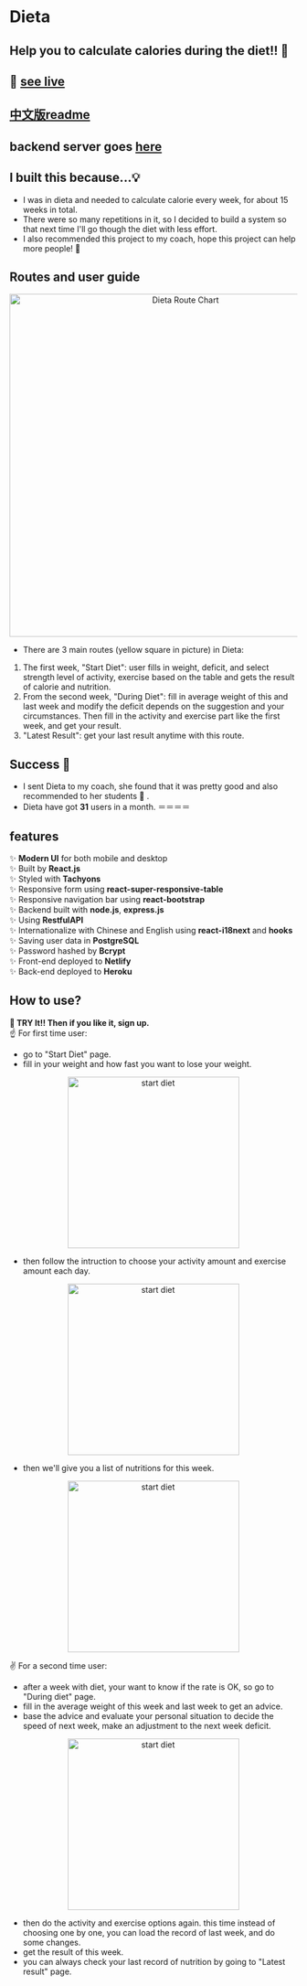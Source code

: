 # Dieta
## Help you to calculate calories during the diet!! 🍱
## 🔆 [see live](https://yuwen-dieta.netlify.app) 
## [中文版readme](https://github.com/yuwen-c/dieta/blob/master/README_Mandarin.md)
## backend server goes [here](https://github.com/yuwen-c/dieta-api)


## I built this because...💡
- I was in dieta and needed to calculate calorie every week, for about 15 weeks in total.
- There were so many repetitions in it, so I decided to build a system so that next time I'll go though the diet with less effort.
- I also recommended this project to my coach, hope this project can help more people! 🥰


## Routes and user guide

<div align="center">
  <img src="example/dieta_chart_english_200persent_pad20.png" alt="Dieta Route Chart" width="600px" />
  <br>
</div>

- There are 3 main routes (yellow square in picture) in Dieta:
1. The first week, "Start Diet": user fills in weight, deficit, and select strength level of activity, exercise based on the table and gets the result of calorie and nutrition. 
2. From the second week, "During Diet": fill in average weight of this and last week and modify the deficit depends on the suggestion and your circumstances. Then fill in the activity and exercise part like the first week, and get your result.
3. "Latest Result": get your last result anytime with this route.


## Success 🚀
- I sent Dieta to my coach, she found that it was pretty good and also recommended to her students 🥰 .
- Dieta have got **31** users in a month.
＝＝＝＝
## features
✨ **Modern UI** for both mobile and desktop\
✨ Built by **React.js**\
✨ Styled with **Tachyons**\
✨ Responsive form using **react-super-responsive-table**\
✨ Responsive navigation bar using **react-bootstrap**\
✨ Backend built with **node.js**, **express.js**\
✨ Using **RestfulAPI**\
✨ Internationalize with Chinese and English using **react-i18next** and **hooks**\
✨ Saving user data in **PostgreSQL**\
✨ Password hashed by **Bcrypt**\
✨ Front-end deployed to **Netlify**\
✨ Back-end deployed to **Heroku**


## How to use? 

**🎯 TRY It!! Then if you like it, sign up.**\
☝ For first time user:
- go to "Start Diet" page.
- fill in your weight and how fast you want to lose your weight.

<div align="center">
  <img src="example/Dieta_calculate.png" alt="start diet" width="300px" />
  <br>
</div>

- then follow the intruction to choose your activity amount and exercise amount each day.

<div align="center">
  <img src="example/Dieta_activity.png" alt="start diet" width="300px" />
  <br>
</div>

- then we'll give you a list of nutritions for this week.

<div align="center">
  <img src="example/Dieta_nutrition.png" alt="start diet" width="300px" />
  <br>
</div>

✌ For a second time user:
- after a week with diet, your want to know if the rate is OK, so go to "During diet" page.
- fill in the average weight of this week and last week to get an advice.
- base the advice and evaluate your personal situation to decide the speed of next week, make an adjustment to the next week deficit.

<div align="center">
  <img src="example/Dieta_nextmove.png" alt="start diet" width="300px" />
  <br>
</div>

- then do the activity and exercise options again. this time instead of choosing one by one, you can load the record of last week, and do some changes.
- get the result of this week.
- you can always check your last record of nutrition by going to "Latest result" page.

